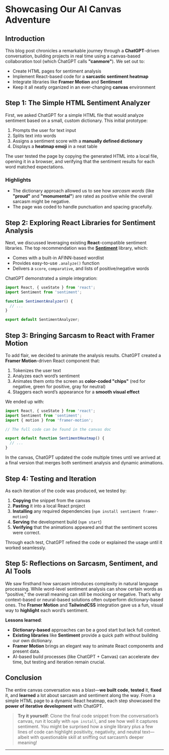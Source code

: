 # Showcasing Our AI Canvas Adventure

## Introduction

This blog post chronicles a remarkable journey through a **ChatGPT**-driven conversation, building projects in real time using a canvas-based collaboration tool (which ChatGPT calls **"canmore"**). We set out to:

- Create HTML pages for sentiment analysis
- Implement React-based code for a **sarcastic sentiment heatmap**
- Integrate libraries like **Framer Motion** and **Sentiment**
- Keep it all neatly organized in an ever-changing **canvas** environment

## Step 1: The Simple HTML Sentiment Analyzer

First, we asked ChatGPT for a simple HTML file that would analyze sentiment based on a small, custom dictionary. This initial prototype:

1. Prompts the user for text input
2. Splits text into words
3. Assigns a sentiment score with a **manually defined dictionary**
4. Displays a **heatmap emoji** in a neat table

The user tested the page by copying the generated HTML into a local file, opening it in a browser, and verifying that the sentiment results for each word matched expectations.

### Highlights

- The dictionary approach allowed us to see how *sarcasm words* (like **"proud"** and **"monumental"**) are rated as positive while the overall sarcasm might be negative.
- The page was coded to handle punctuation and spacing gracefully.

## Step 2: Exploring React Libraries for Sentiment Analysis

Next, we discussed leveraging existing **React**-compatible sentiment libraries. The top recommendation was the [**Sentiment**](https://www.npmjs.com/package/sentiment) library, which:

- Comes with a built-in AFINN-based wordlist
- Provides easy-to-use `.analyze()` function
- Delivers a `score`, `comparative`, and lists of positive/negative words

ChatGPT demonstrated a simple integration:

```jsx
import React, { useState } from 'react';
import Sentiment from 'sentiment';

function SentimentAnalyzer() {
  // ...
}

export default SentimentAnalyzer;
```

## Step 3: Bringing Sarcasm to React with Framer Motion

To add flair, we decided to animate the analysis results. ChatGPT created a **Framer Motion**-driven React component that:

1. Tokenizes the user text
2. Analyzes each word’s sentiment
3. Animates them onto the screen as **color-coded "chips"** (red for negative, green for positive, gray for neutral)
4. Staggers each word’s appearance for a **smooth visual effect**

We ended up with:

```jsx
import React, { useState } from 'react';
import Sentiment from 'sentiment';
import { motion } from 'framer-motion';

// The full code can be found in the canvas doc

export default function SentimentHeatmap() {
  // ...
}
```

In the canvas, ChatGPT updated the code multiple times until we arrived at a final version that merges both sentiment analysis and dynamic animations.

## Step 4: Testing and Iteration

As each iteration of the code was produced, we tested by:

1. **Copying** the snippet from the canvas
2. **Pasting** it into a local React project
3. **Installing** any required dependencies (`npm install sentiment framer-motion`)
4. **Serving** the development build (`npm start`)
5. **Verifying** that the animations appeared and that the sentiment scores were correct.

Through each test, ChatGPT refined the code or explained the usage until it worked seamlessly.

## Step 5: Reflections on Sarcasm, Sentiment, and AI Tools

We saw firsthand how sarcasm introduces complexity in natural language processing. While word-level sentiment analysis can show certain words as "positive," the overall meaning can still be mocking or negative. That’s why context-based or neural-based solutions often outperform dictionary-based ones. The **Framer Motion** and **TailwindCSS** integration gave us a fun, visual way to **highlight** each word’s sentiment.

**Lessons learned**:

- **Dictionary-based** approaches can be a good start but lack full context.
- **Existing libraries** like **Sentiment** provide a quick path without building our own dictionary.
- **Framer Motion** brings an elegant way to animate React components and present data.
- AI-based build processes (like ChatGPT + Canvas) can accelerate dev time, but testing and iteration remain crucial.

## Conclusion

The entire canvas conversation was a blast—**we built code**, **tested** it, **fixed** it, and **learned** a lot about sarcasm and sentiment along the way. From a simple HTML page to a dynamic React heatmap, each step showcased the **power of iterative development** with ChatGPT.

> **Try it yourself**: Clone the final code snippet from the conversation’s canvas, run it locally with `npm install`, and see how well it captures sentiment. You might be surprised how a single library plus a few lines of code can highlight positivity, negativity, and neutral text—albeit with questionable skill at sniffing out sarcasm’s deeper meaning!

---
